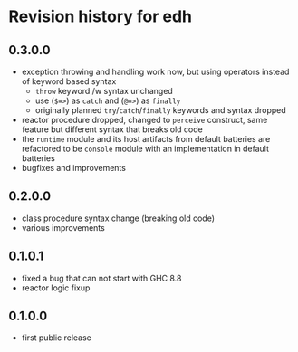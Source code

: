 # Revision history for edh

## 0.3.0.0

- exception throwing and handling work now, but using operators instead of
  keyword based syntax
  - `throw` keyword /w syntax unchanged
  - use (`$=>`) as `catch` and (`@=>`) as `finally`
  - originally planned `try`/`catch`/`finally` keywords and syntax dropped
- reactor procedure dropped, changed to `perceive` construct, same feature
  but different syntax that breaks old code
- the `runtime` module and its host artifacts from default batteries are
  refactored to be `console` module with an implementation in default
  batteries
- bugfixes and improvements

## 0.2.0.0

- class procedure syntax change (breaking old code)
- various improvements

## 0.1.0.1

- fixed a bug that can not start with GHC 8.8
- reactor logic fixup

## 0.1.0.0

- first public release
